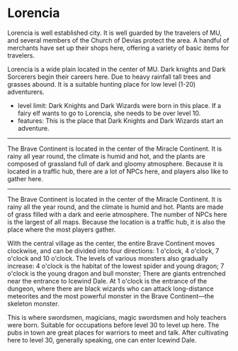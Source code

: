 # Lorencia

Lorencia is well established city. It is well guarded by the travelers of MU, and several members of the Church of Devias protect the area. A handful of merchants have set up their shops here, offering a variety of basic items for travelers.

Lorencia is a wide plain located in the center of MU. Dark knights and Dark Sorcerers begin their careers here. Due to heavy rainfall tall trees and grasses abound. It is a suitable hunting place for low level (1-20) adventurers.

- level limit: Dark Knights and Dark Wizards were born in this place. If a fairy elf wants to go to Lorencia, she needs to be over level 10.
- features: This is the place that Dark Knights and Dark Wizards start an adventure.

---

The Brave Continent is located in the center of the Miracle Continent. It is rainy
all year round, the climate is humid and hot, and the plants are composed of grassland
full of dark and gloomy atmosphere. Because it is located in a traffic hub, there are
a lot of NPCs here, and players also like to gather here.

---

The Brave Continent is located in the center of the Miracle Continent. It is rainy all the year round, and the climate is humid and hot. Plants are made of grass filled with a dark and eerie atmosphere. The number of NPCs here is the largest of all maps. Because the location is a traffic hub, it is also the place where the most players gather.

With the central village as the center, the entire Brave Continent moves clockwise, and can be divided into four directions: 1 o'clock, 4 o'clock, 7 o'clock and 10 o'clock. The levels of various monsters also gradually increase: 4 o'clock is the habitat of the lowest spider and young dragon; 7 o'clock is the young dragon and bull monster; There are giants entrenched near the entrance to Icewind Dale. At 1 o'clock is the entrance of the dungeon, where there are black wizards who can attack long-distance meteorites and the most powerful monster in the Brave Continent—the skeleton monster.

This is where swordsmen, magicians, magic swordsmen and holy teachers were born. Suitable for occupations before level 30 to level up here. The pubs in town are great places for warriors to meet and talk. After cultivating here to level 30, generally speaking, one can enter Icewind Dale.
